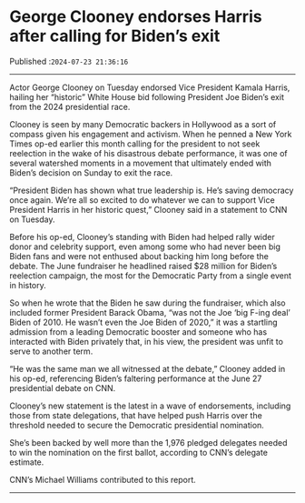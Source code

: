 # George Clooney endorses Harris after calling for Biden’s exit

Published :`2024-07-23 21:36:16`

---

Actor George Clooney on Tuesday endorsed Vice President Kamala Harris, hailing her “historic” White House bid following President Joe Biden’s exit from the 2024 presidential race.

Clooney is seen by many Democratic backers in Hollywood as a sort of compass given his engagement and activism. When he penned a New York Times op-ed earlier this month calling for the president to not seek reelection in the wake of his disastrous debate performance, it was one of several watershed moments in a movement that ultimately ended with Biden’s decision on Sunday to exit the race.

“President Biden has shown what true leadership is. He’s saving democracy once again. We’re all so excited to do whatever we can to support Vice President Harris in her historic quest,” Clooney said in a statement to CNN on Tuesday.

Before his op-ed, Clooney’s standing with Biden had helped rally wider donor and celebrity support, even among some who had never been big Biden fans and were not enthused about backing him long before the debate. The June fundraiser he headlined raised $28 million for Biden’s reelection campaign, the most for the Democratic Party from a single event in history.

So when he wrote that the Biden he saw during the fundraiser, which also included former President Barack Obama, “was not the Joe ‘big F-ing deal’ Biden of 2010. He wasn’t even the Joe Biden of 2020,” it was a startling admission from a leading Democratic booster and someone who has interacted with Biden privately that, in his view, the president was unfit to serve to another term.

“He was the same man we all witnessed at the debate,” Clooney added in his op-ed, referencing Biden’s faltering performance at the June 27 presidential debate on CNN.

Clooney’s new statement is the latest in a wave of endorsements, including those from state delegations, that have helped push Harris over the threshold needed to secure the Democratic presidential nomination.

She’s been backed by well more than the 1,976 pledged delegates needed to win the nomination on the first ballot, according to CNN’s delegate estimate.

CNN’s Michael Williams contributed to this report.

---


